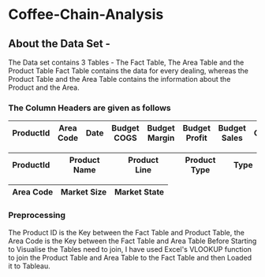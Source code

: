 # Coffee-Chain-Analysis

## About the Data Set - 
The Data set contains 3 Tables - The Fact Table, The Area Table and the Product Table
Fact Table contains the data for every dealing, whereas the Product Table and the Area Table contains the information about the Product and the Area. 


### The Column Headers are given as follows
 
| ProductId	| Area Code |	Date |	Budget COGS |	Budget Margin |	Budget Profit |	Budget Sales |	COGS |	Inventory	Margin |	Marketing	Profit |	Sales	Total | Expenses |
|----|----|----|----|----|----|----|----|----|----|----|----|


| ProductId |	Product Name |	Product Line |	Product Type |	Type |
|----|----|----|----|----|


| Area Code |	Market Size |	Market	State |
|----|----|----|

### Preprocessing
The Product ID is the Key between the Fact Table and Product Table, the Area Code is the Key between the Fact Table and Area Table
Before Starting to Visualise the Tables need to join, I have used Excel's VLOOKUP function to join the Product Table and Area Table to the Fact Table and then Loaded it to Tableau.

